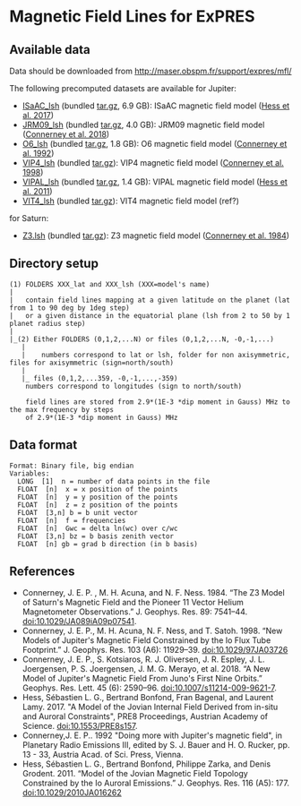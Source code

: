 # Magnetic Field Lines for ExPRES

## Available data

Data should be downloaded from http://maser.obspm.fr/support/expres/mfl/ 

The following precomputed datasets are available for Jupiter:
- [ISaAC_lsh](http://maser.obspm.fr/support/expres/mfl/ISaAC_lsh) (bundled [tar.gz](http://maser.obspm.fr/support/expres/mfl/ISaAC_lsh.tar.gz), 6.9 GB): ISaAC magnetic field model ([Hess et al. 2017](#isaac))
- [JRM09_lsh](http://maser.obspm.fr/support/expres/mfl/JRM09_lsh) (bundled [tar.gz](http://maser.obspm.fr/support/expres/mfl/JRM09_lsh.tar.gz), 4.0 GB): JRM09 magnetic field model ([Connerney et al. 2018](#jrm09))
- [O6_lsh](http://maser.obspm.fr/support/expres/mfl/O6_lsh) (bundled [tar.gz](http://maser.obspm.fr/support/expres/mfl/O6_lsh.tar.gz), 1.8 GB): O6 magnetic field model ([Connerney et al. 1992](#o6))
- [VIP4_lsh](http://maser.obspm.fr/support/expres/mfl/VIP4_lsh) (bundled [tar.gz](http://maser.obspm.fr/support/expres/mfl/VIP4_lsh.tar.gz)): VIP4 magnetic field model ([Connerney et al. 1998](#vip4))
- [VIPAL_lsh](http://maser.obspm.fr/support/expres/mfl/VIPAL_lsh) (bundled [tar.gz](http://maser.obspm.fr/support/expres/mfl/VIPAL_lsh.tar.gz), 1.4 GB): VIPAL magnetic field model ([Hess et al. 2011](#vipal))
- [VIT4_lsh](http://maser.obspm.fr/support/expres/mfl/VIT4_lsh) (bundled [tar.gz](http://maser.obspm.fr/support/expres/mfl/VIT4_lsh.tar.gz)): VIT4 magnetic field model (ref?)

for Saturn:
- [Z3.lsh](http://maser.obspm.fr/support/expres/mfl/Z3_lsh) (bundled [tar.gz](http://maser.obspm.fr/support/expres/mfl/Z3_lsh.tar.gz)): Z3 magnetic field model ([Connerney et al. 1984](#z3))

## Directory setup

```
(1) FOLDERS XXX_lat and XXX_lsh (XXX=model's name)
|
|	contain field lines mapping at a given latitude on the planet (lat from 1 to 90 deg by 1deg step)
|	or a given distance in the equatorial plane (lsh from 2 to 50 by 1 planet radius step)
|
|_(2) Either FOLDERS (0,1,2,...N) or files (0,1,2,...N, -0,-1,...)
   |
   |	numbers correspond to lat or lsh, folder for non axisymmetric, files for axisymmetric (sign=north/south)
   |
   |_ files (0,1,2,...359, -0,-1,...,-359)
	numbers correspond to longitudes (sign to north/south)

	field lines are stored from 2.9*(1E-3 *dip moment in Gauss) MHz to the max frequency by steps 
	of 2.9*(1E-3 *dip moment in Gauss) MHz
```

## Data format
```
Format: Binary file, big endian
Variables:
  LONG  [1]  n = number of data points in the file
  FLOAT  [n]  x = x position of the points
  FLOAT  [n]  y = y position of the points
  FLOAT  [n]  z = z position of the points
  FLOAT  [3,n] b = b unit vector
  FLOAT  [n]  f = frequencies
  FLOAT  [n]  Gwc = delta ln(wc) over c/wc
  FLOAT  [3,n] bz = b basis zenith vector
  FLOAT  [n] gb = grad b direction (in b basis)
```

## References

- <a name='z3'></a>Connerney, J. E. P. , M. H. Acuna, and N. F. Ness. 1984. “The Z3 Model of Saturn's Magnetic Field and the Pioneer 11 Vector Helium Magnetometer Observations.” J. Geophys. Res. 89: 7541–44. [doi:10.1029/JA089iA09p07541](https://doi.org/10.1029/JA089iA09p07541).
- <a name='vip4'></a>Connerney, J. E. P., M. H. Acuna, N. F. Ness, and T. Satoh. 1998. “New Models of Jupiter's Magnetic Field Constrained by the Io Flux Tube Footprint.” J. Geophys. Res. 103 (A6): 11929–39. [doi:10.1029/97JA03726](https://dx.doi.org/10.1029/97JA03726)
- <a name='jrm09'></a>Connerney, J. E. P., S. Kotsiaros, R. J. Oliversen, J. R. Espley, J. L. Joergensen, P. S. Joergensen, J. M. G. Merayo, et al. 2018. “A New Model of Jupiter's Magnetic Field From Juno's First Nine Orbits.” Geophys. Res. Lett. 45 (6): 2590–96. [doi:10.1007/s11214-009-9621-7](https:/dx.doi.org/10.1007/s11214-009-9621-7).
- <a name='isaac'></a>Hess, Sébastien L. G.,  Bertrand Bonfond, Fran Bagenal, and Laurent Lamy. 2017. "A Model of the Jovian Internal Field Derived from in-situ and Auroral Constraints", PRE8 Proceedings, Austrian Academy of Science. [doi:10.1553/PRE8s157](https://dx.doi.org/10.1553/PRE8s157).
- <a name='o6'></a>Connerney,J. E. P.. 1992 "Doing more with Jupiter's magnetic field", in Planetary Radio Emissions III, edited by S. J. Bauer and H. O. Rucker, pp. 13 - 33, Austria Acad. of Sci. Press, Vienna.
- <a name='vipal'></a>Hess, Sébastien L. G., Bertrand Bonfond, Philippe Zarka, and Denis Grodent. 2011. “Model of the Jovian Magnetic Field Topology Constrained by the Io Auroral Emissions.” J. Geophys. Res. 116 (A5): 177. [doi:10.1029/2010JA016262](https://dx.doi.org/10.1029/2010JA016262)
